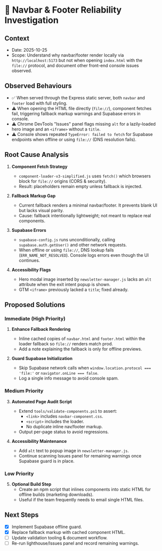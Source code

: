 # 🧭 Navbar & Footer Reliability Investigation

## Context
- Date: 2025-10-25
- Scope: Understand why navbar/footer render locally via `http://localhost:5173` but not when opening `index.html` with the `file://` protocol, and document other front-end console issues observed.

## Observed Behaviours
- ✅ When served through the Express static server, both `navbar` and `footer` load with full styling.
- ⚠️ When opening the HTML file directly (`file://`), component fetches fail, triggering fallback markup warnings and Supabase errors in console.
- ⚠️ Chrome DevTools "Issues" panel flags missing `alt` for a lazily-loaded hero image and an `<iframe>` without a `title`.
- ⚠️ Console shows repeated `TypeError: failed to fetch` for Supabase endpoints when offline or using `file://` (DNS resolution fails).

## Root Cause Analysis
1. **Component Fetch Strategy**
   - `component-loader-v3-simplified.js` uses `fetch()` which browsers block for `file://` origins (CORS & security).
   - Result: placeholders remain empty unless fallback is injected.

2. **Fallback Markup Gap**
   - Current fallback renders a minimal navbar/footer. It prevents blank UI but lacks visual parity.
   - Cause: fallback intentionally lightweight; not meant to replace real components.

3. **Supabase Errors**
   - `supabase-config.js` runs unconditionally, calling `supabase.auth.getUser()` and other network requests.
   - When offline or using `file://`, DNS lookup fails (`ERR_NAME_NOT_RESOLVED`). Console logs errors even though the UI continues.

4. **Accessibility Flags**
   - Hero modal image inserted by `newsletter-manager.js` lacks an `alt` attribute when the exit intent popup is shown.
   - GTM `<iframe>` previously lacked a `title`; fixed already.

## Proposed Solutions
### Immediate (High Priority)
1. **Enhance Fallback Rendering**
   - Inline cached copies of `navbar.html` and `footer.html` within the loader fallback so `file://` renders match prod.
   - Add a note explaining the fallback is only for offline previews.

2. **Guard Supabase Initialization**
   - Skip Supabase network calls when `window.location.protocol === 'file:'` or `navigator.onLine === false`.
   - Log a single info message to avoid console spam.

### Medium Priority
3. **Automated Page Audit Script**
   - Extend `tools/validate-components.ps1` to assert:
     - `<link>` includes `navbar-component.css`.
     - `<script>` includes the loader.
     - No duplicate inline nav/footer markup.
   - Output per-page status to avoid regressions.

4. **Accessibility Maintenance**
   - Add `alt` text to popup image in `newsletter-manager.js`.
   - Continue scanning Issues panel for remaining warnings once Supabase guard is in place.

### Low Priority
5. **Optional Build Step**
   - Create an npm script that inlines components into static HTML for offline builds (marketing downloads).
   - Useful if the team frequently needs to email single HTML files.

## Next Steps
- [x] Implement Supabase offline guard.
- [x] Replace fallback markup with cached component HTML.
- [ ] Update validation tooling & document workflow.
- [ ] Re-run lighthouse/Issues panel and record remaining warnings.